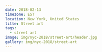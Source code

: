 ```yaml
---
date: 2018-02-13
timezone: EST
location: New York, United States
title: Street art
tags:
  - street art
image: img/nyc-2018/street-art/header.jpg
gallery: img/nyc-2018/street-art
---
```





